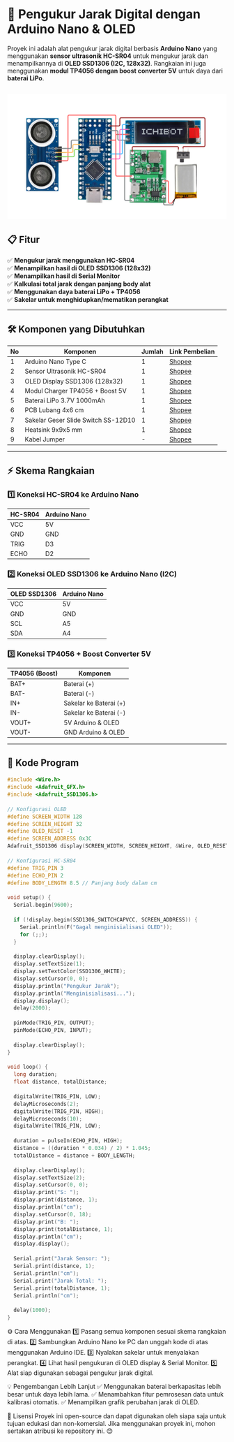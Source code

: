 # 📌 Pengukur Jarak Digital dengan Arduino Nano & OLED

Proyek ini adalah alat pengukur jarak digital berbasis **Arduino Nano** yang menggunakan **sensor ultrasonik HC-SR04** untuk mengukur jarak dan menampilkannya di **OLED SSD1306 (I2C, 128x32)**. Rangkaian ini juga menggunakan **modul TP4056 dengan boost converter 5V** untuk daya dari **baterai LiPo**.

![[Wiring Diagram]([wiring_diagram.jpg](https://github.com/teamichibot/PenggarisDigital/blob/main/ICHIBOT.png))](https://github.com/teamichibot/PenggarisDigital/blob/main/ICHIBOT.png)
---

## 📋 Fitur
✅ **Mengukur jarak menggunakan HC-SR04**  
✅ **Menampilkan hasil di OLED SSD1306 (128x32)**  
✅ **Menampilkan hasil di Serial Monitor**  
✅ **Kalkulasi total jarak dengan panjang body alat**  
✅ **Menggunakan daya baterai LiPo + TP4056**  
✅ **Sakelar untuk menghidupkan/mematikan perangkat**  

---

## 🛠️ Komponen yang Dibutuhkan
| No  | Komponen                         | Jumlah | Link Pembelian |
|-----|----------------------------------|--------|----------------|
| 1   | Arduino Nano Type C              | 1      | [Shopee](https://s.shopee.co.id/9pPbwEx4MN) |
| 2   | Sensor Ultrasonik HC-SR04         | 1      | [Shopee](https://s.shopee.co.id/20gkbo9tQd) |
| 3   | OLED Display SSD1306 (128x32)     | 1      | [Shopee](https://s.shopee.co.id/6V99yDxRce) |
| 4   | Modul Charger TP4056 + Boost 5V   | 1      | [Shopee](https://s.shopee.co.id/4fhVmxg4xF) |
| 5   | Baterai LiPo 3.7V 1000mAh         | 1      | [Shopee](https://s.shopee.co.id/5VGcn1glLF) |
| 6   | PCB Lubang 4x6 cm                 | 1      | [Shopee](https://s.shopee.co.id/9UmlXvhaZV) |
| 7   | Sakelar Geser Slide Switch SS-12D10 | 1      | [Shopee](https://s.shopee.co.id/8pX4kmm5uX) |
| 8   | Heatsink 9x9x5 mm                 | 1      | [Shopee](https://s.shopee.co.id/4q0vzu7H7b) |
| 9   | Kabel Jumper                      | -      | [Shopee](https://shopee.co.id/ichibot) |

---

## ⚡ Skema Rangkaian
### 1️⃣ Koneksi HC-SR04 ke Arduino Nano
| HC-SR04 | Arduino Nano |
|---------|-------------|
| VCC     | 5V          |
| GND     | GND         |
| TRIG    | D3          |
| ECHO    | D2          |

### 2️⃣ Koneksi OLED SSD1306 ke Arduino Nano (I2C)
| OLED SSD1306 | Arduino Nano |
|-------------|--------------|
| VCC         | 5V           |
| GND         | GND          |
| SCL         | A5           |
| SDA         | A4           |

### 3️⃣ Koneksi TP4056 + Boost Converter 5V
| TP4056 (Boost) | Komponen     |
|---------------|-------------|
| BAT+         | Baterai (+)  |
| BAT-         | Baterai (-)  |
| IN+          | Sakelar ke Baterai (+) |
| IN-          | Sakelar ke Baterai (-) |
| VOUT+        | 5V Arduino & OLED |
| VOUT-        | GND Arduino & OLED |

---

## 📜 Kode Program
```cpp
#include <Wire.h>
#include <Adafruit_GFX.h>
#include <Adafruit_SSD1306.h>

// Konfigurasi OLED
#define SCREEN_WIDTH 128
#define SCREEN_HEIGHT 32
#define OLED_RESET -1
#define SCREEN_ADDRESS 0x3C
Adafruit_SSD1306 display(SCREEN_WIDTH, SCREEN_HEIGHT, &Wire, OLED_RESET);

// Konfigurasi HC-SR04
#define TRIG_PIN 3
#define ECHO_PIN 2
#define BODY_LENGTH 8.5 // Panjang body dalam cm

void setup() {
  Serial.begin(9600);

  if (!display.begin(SSD1306_SWITCHCAPVCC, SCREEN_ADDRESS)) {
    Serial.println(F("Gagal menginisialisasi OLED"));
    for (;;);
  }
  
  display.clearDisplay();
  display.setTextSize(1);
  display.setTextColor(SSD1306_WHITE);
  display.setCursor(0, 0);
  display.println("Pengukur Jarak");
  display.println("Menginisialisasi...");
  display.display();
  delay(2000);

  pinMode(TRIG_PIN, OUTPUT);
  pinMode(ECHO_PIN, INPUT);

  display.clearDisplay();
}

void loop() {
  long duration;
  float distance, totalDistance;

  digitalWrite(TRIG_PIN, LOW);
  delayMicroseconds(2);
  digitalWrite(TRIG_PIN, HIGH);
  delayMicroseconds(10);
  digitalWrite(TRIG_PIN, LOW);

  duration = pulseIn(ECHO_PIN, HIGH);
  distance = ((duration * 0.034) / 2) * 1.045;
  totalDistance = distance + BODY_LENGTH;

  display.clearDisplay();
  display.setTextSize(2);
  display.setCursor(0, 0);
  display.print("S: ");
  display.print(distance, 1);
  display.println("cm");
  display.setCursor(0, 18);
  display.print("B: ");
  display.print(totalDistance, 1);
  display.println("cm");
  display.display();

  Serial.print("Jarak Sensor: ");
  Serial.print(distance, 1);
  Serial.println("cm");
  Serial.print("Jarak Total: ");
  Serial.print(totalDistance, 1);
  Serial.println("cm");

  delay(1000);
}
```

⚙️ Cara Menggunakan
1️⃣ Pasang semua komponen sesuai skema rangkaian di atas.
2️⃣ Sambungkan Arduino Nano ke PC dan unggah kode di atas menggunakan Arduino IDE.
3️⃣ Nyalakan sakelar untuk menyalakan perangkat.
4️⃣ Lihat hasil pengukuran di OLED display & Serial Monitor.
5️⃣ Alat siap digunakan sebagai pengukur jarak digital.

💡 Pengembangan Lebih Lanjut
✅ Menggunakan baterai berkapasitas lebih besar untuk daya lebih lama.
✅ Menambahkan fitur pemrosesan data untuk kalibrasi otomatis.
✅ Menampilkan grafik perubahan jarak di OLED.

📜 Lisensi
Proyek ini open-source dan dapat digunakan oleh siapa saja untuk tujuan edukasi dan non-komersial. Jika menggunakan proyek ini, mohon sertakan atribusi ke repository ini. 😊
